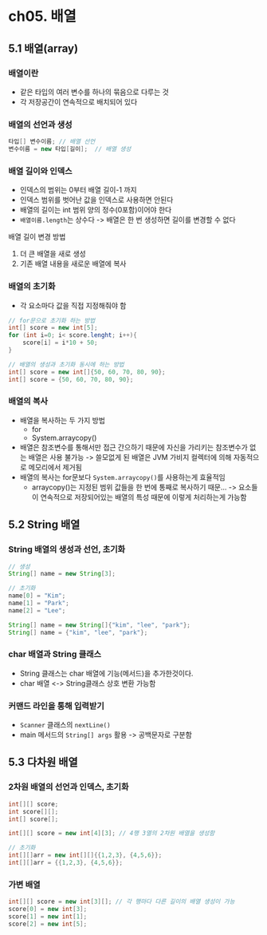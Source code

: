 # ch05. 배열
## 5.1 배열(array)
### 배열이란
* 같은 타입의 여러 변수를 하나의 묶음으로 다루는 것
* 각 저장공간이 연속적으로 배치되어 있다

### 배열의 선언과 생성
```java
타입[] 변수이름; // 배열 선언
변수이름 = new 타입[길이];  // 배열 생성
```
### 배열 길이와 인덱스
* 인덱스의 범위는 0부터 배열 길이-1 까지
* 인덱스 범위를 벗어난 값을 인덱스로 사용하면 안된다
* 배열의 길이는 int 범위 양의 정수(0포함)이어야 한다
* `배열이름.length`는 상수다 -> 배열은 한 번 생성하면 길이를 변경할 수 없다

배열 길이 변경 방법
1. 더 큰 배열을 새로 생성
2. 기존 배열 내용을 새로운 배열에 복사

### 배열의 초기화
* 각 요소마다 값을 직접 지정해줘야 함

```java
// for문으로 초기화 하는 방법
int[] score = new int[5];
for (int i=0; i< score.lenght; i++){
    score[i] = i*10 + 50;
}

// 배열의 생성과 초기화 동시에 하는 방법
int[] score = new int[]{50, 60, 70, 80, 90};
int[] score = {50, 60, 70, 80, 90};
```

### 배열의 복사
* 배열을 복사하는 두 가지 방법
  * for
  * System.arraycopy()
* 배열은 참조변수를 통해서만 접근 간으하기 때문에 자신을 가리키는 참조변수가 없는 배열은 사용 불가능 -> 쓸모없게 된 배열은 JVM 가비지 컬렉터에 의해 자동적으로 메모리에서 제거됨
* 배열의 복사는 for문보다 `System.arraycopy()`를 사용하는게 효율적임
  * arraycopy()는 지정된 범위 값들을 한 번에 통째로 복사하기 때문... -> 요소들이 연속적으로 저장되어있는 배열의 특성 때문에 이렇게 처리하는게 가능함

## 5.2 String 배열
### String 배열의 생성과 선언, 초기화
```java
// 생성
String[] name = new String[3];

// 초기화
name[0] = "Kim";
name[1] = "Park";
name[2] = "Lee";

String[] name = new String[]{"kim", "lee", "park"};
String[] name = {"kim", "lee", "park"};
```

### char 배열과 String 클래스
* String 클래스는 char 배열에 기능(메서드)을 추가한것이다.
* char 배열 <-> String클래스 상호 변환 가능함

### 커맨드 라인을 통해 입력받기
* `Scanner` 클래스의 `nextLine()`
* main 메서드의 `String[] args` 활용 -> 공백문자로 구분함

## 5.3 다차원 배열
### 2차원 배열의 선언과 인덱스, 초기화
```java
int[][] score;
int score[][];
int[] score[];

int[][] score = new int[4][3]; // 4행 3열의 2차원 배열을 생성함

// 초기화
int[][]arr = new int[][]{{1,2,3}, {4,5,6}};
int[][]arr = {{1,2,3}, {4,5,6}};
```

### 가변 배열
```java
int[][] score = new int[3][]; // 각 행마다 다른 길이의 배열 생성이 가능
score[0] = new int[3];
score[1] = new int[1];
score[2] = new int[5];
```
